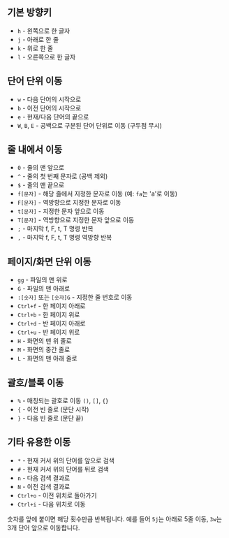 ## 기본 방향키
- `h` - 왼쪽으로 한 글자
- `j` - 아래로 한 줄
- `k` - 위로 한 줄
- `l` - 오른쪽으로 한 글자

## 단어 단위 이동
- `w` - 다음 단어의 시작으로
- `b` - 이전 단어의 시작으로
- `e` - 현재/다음 단어의 끝으로
- `W`, `B`, `E` - 공백으로 구분된 단어 단위로 이동 (구두점 무시)

## 줄 내에서 이동
- `0` - 줄의 맨 앞으로
- `^` - 줄의 첫 번째 문자로 (공백 제외)
- `$` - 줄의 맨 끝으로
- `f[문자]` - 해당 줄에서 지정한 문자로 이동 (예: `fa`는 'a'로 이동)
- `F[문자]` - 역방향으로 지정한 문자로 이동
- `t[문자]` - 지정한 문자 앞으로 이동
- `T[문자]` - 역방향으로 지정한 문자 앞으로 이동
- `;` - 마지막 f, F, t, T 명령 반복
- `,` - 마지막 f, F, t, T 명령 역방향 반복

## 페이지/화면 단위 이동
- `gg` - 파일의 맨 위로
- `G` - 파일의 맨 아래로
- `:[숫자]` 또는 `[숫자]G` - 지정한 줄 번호로 이동
- `Ctrl+f` - 한 페이지 아래로
- `Ctrl+b` - 한 페이지 위로
- `Ctrl+d` - 반 페이지 아래로
- `Ctrl+u` - 반 페이지 위로
- `H` - 화면의 맨 위 줄로
- `M` - 화면의 중간 줄로
- `L` - 화면의 맨 아래 줄로

## 괄호/블록 이동
- `%` - 매칭되는 괄호로 이동 `()`, `[]`, `{}`
- `{` - 이전 빈 줄로 (문단 시작)
- `}` - 다음 빈 줄로 (문단 끝)

## 기타 유용한 이동
- `*` - 현재 커서 위의 단어를 앞으로 검색
- `#` - 현재 커서 위의 단어를 뒤로 검색
- `n` - 다음 검색 결과로
- `N` - 이전 검색 결과로
- `Ctrl+o` - 이전 위치로 돌아가기
- `Ctrl+i` - 다음 위치로 이동

숫자를 앞에 붙이면 해당 횟수만큼 반복됩니다. 예를 들어 `5j`는 아래로 5줄 이동, `3w`는 3개 단어 앞으로 이동합니다.
